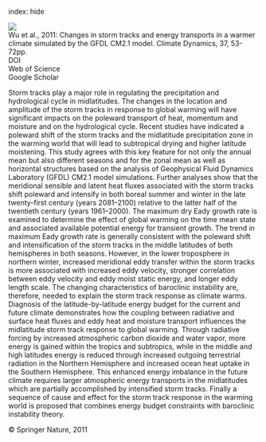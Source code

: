index: hide

<div class="Citation">
    <div class="Citation-thumb CitationThumb-linked"  data-href="https://doi.org/10.1007/s00382-010-0776-4">
      <img src="https://static.claimspace.cloud/climate-study-static/refs/thumbs/14/Wu_et_al_2011-thumb.png" />
    </div>

  <div class="Citation-body">
    <div class="Citation-text">Wu et al., 2011: Changes in storm tracks and energy transports in a warmer climate simulated by the GFDL CM2.1 model. <span class="Article-journal">Climate Dynamics, </span><span class="Article-volume">37, </span>53-72pp.</div>
    <div class="Citation-links">
      <div class="CitationLink" data-href="https://doi.org/10.1007/s00382-010-0776-4">
        <div class="CitationLink-icon CitationLink-Doi"></div>
        <div class="CitationLink-text">DOI</div>
      </div>
      <div class="CitationLink" data-href="http://cel.webofknowledge.com/InboundService.do?customersID=atyponcel&smartRedirect=yes&mode=FullRecord&IsProductCode=Yes&product=CEL&Init=Yes&Func=Frame&action=retrieve&SrcApp=literatum&SrcAuth=atyponcel&SID=7CNc3cIRaBKjGbSujFM&UT=WOS:000293403000004">
        <div class="CitationLink-icon CitationLink-Isi"></div>
        <div class="CitationLink-text">Web of Science</div>
      </div>
      <div class="CitationLink" data-href="https://scholar.google.com/scholar?q=10.1007/s00382-010-0776-4">
        <div class="CitationLink-icon CitationLink-Scholar"></div>
        <div class="CitationLink-text">Google Scholar</div>
      </div>
    </div>
  </div>
</div>

Storm tracks play a major role in regulating the precipitation and hydrological cycle in midlatitudes. The changes in the location and amplitude of the storm tracks in response to global warming will have significant impacts on the poleward transport of heat, momentum and moisture and on the hydrological cycle. Recent studies have indicated a poleward shift of the storm tracks and the midlatitude precipitation zone in the warming world that will lead to subtropical drying and higher latitude moistening. This study agrees with this key feature for not only the annual mean but also different seasons and for the zonal mean as well as horizontal structures based on the analysis of Geophysical Fluid Dynamics Laboratory (GFDL) CM2.1 model simulations. Further analyses show that the meridional sensible and latent heat fluxes associated with the storm tracks shift poleward and intensify in both boreal summer and winter in the late twenty-first century (years 2081–2100) relative to the latter half of the twentieth century (years 1961–2000). The maximum dry Eady growth rate is examined to determine the effect of global warming on the time mean state and associated available potential energy for transient growth. The trend in maximum Eady growth rate is generally consistent with the poleward shift and intensification of the storm tracks in the middle latitudes of both hemispheres in both seasons. However, in the lower troposphere in northern winter, increased meridional eddy transfer within the storm tracks is more associated with increased eddy velocity, stronger correlation between eddy velocity and eddy moist static energy, and longer eddy length scale. The changing characteristics of baroclinic instability are, therefore, needed to explain the storm track response as climate warms. Diagnosis of the latitude-by-latitude energy budget for the current and future climate demonstrates how the coupling between radiative and surface heat fluxes and eddy heat and moisture transport influences the midlatitude storm track response to global warming. Through radiative forcing by increased atmospheric carbon dioxide and water vapor, more energy is gained within the tropics and subtropics, while in the middle and high latitudes energy is reduced through increased outgoing terrestrial radiation in the Northern Hemisphere and increased ocean heat uptake in the Southern Hemisphere. This enhanced energy imbalance in the future climate requires larger atmospheric energy transports in the midlatitudes which are partially accomplished by intensified storm tracks. Finally a sequence of cause and effect for the storm track response in the warming world is proposed that combines energy budget constraints with baroclinic instability theory.

<div class="Citation-copy">
&copy; Springer Nature, 2011
</div>